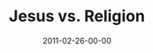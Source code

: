 ---
layout: message
category: message
series: "Heavy-Weights"
title: "Jesus vs. Religion"
date: 2011-02-26-00-00
message_id: 660
audio: "http://s3.amazonaws.com/crossroads-media/messages/audio/heavyweights_03.mp3"
audio-duration: "52:51"
program: "http://s3.amazonaws.com/crossroads-media/documents/02_26-27_11Program.pdf"
description: "We'll wrestle with the question of how Jesus can claim to be the only way to God."
video: "http://s3.amazonaws.com/crossroads-media/messages/video/heavyweights_03.mp4"
video-duration: "52:58"
yt-embed-url: "//www.youtube.com/embed/Cyt_E36zXG0"
video-image: "http://s3.amazonaws.com/crossroads-media/images/heavyweights_03_still.jpg"
tag: 
 - tome
 - wrestling
 - jesus
 - religion
 - program
explicit: false
---